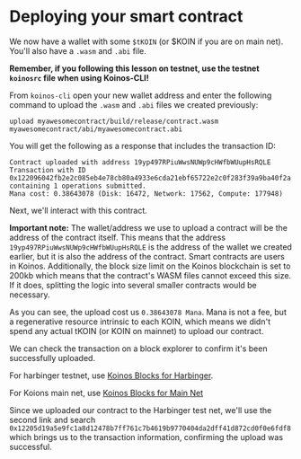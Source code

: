 # Deploying your smart contract

We now have a wallet with some `$tKOIN` (or $KOIN if you are on main net). You'll also have a `.wasm` and `.abi` file.


__Remember, if you following this lesson on testnet, use the testnet `koinosrc` file when using Koinos-CLI!__

From `koinos-cli` open your new wallet address and enter the following command to upload the `.wasm` and `.abi` files we created previously:

```
upload myawesomecontract/build/release/contract.wasm myawesomecontract/abi/myawesomecontract.abi
```

You will get the following as a response that includes the transaction ID:

```
Contract uploaded with address 19yp497RPiuWwsNUWp9cHWfbWUupHsRQLE
Transaction with ID 0x122096042fb2e2c085eb4e78cb80a4933e6cda21ebf65722e2c0f283f39a9ba40f2a containing 1 operations submitted.
Mana cost: 0.38643078 (Disk: 16472, Network: 17562, Compute: 177948)
```

Next, we'll interact with this contract.


**Important note:** The wallet/address we use to upload a contract will be the address of the contract itself. This means that the address `19yp497RPiuWwsNUWp9cHWfbWUupHsRQLE` is the address of the wallet we created earlier, but it is also the address of the contract. Smart contracts are users in Koinos. Additionally, the block size limit on the Koinos blockchain is set to 200kb which means that the contract's WASM files cannot exceed this size. If it does, splitting the logic into several smaller contracts would be necessary.  

As you can see, the upload cost us `0.38643078 Mana`. Mana is not a fee, but a regenerative resource intrinsic to each KOIN, which means we didn't spend any actual tKOIN (or KOIN on mainnet) to upload our contract.
  

We can check the transaction on a block explorer to confirm it's been successfully uploaded. 

For harbinger testnet, use [Koinos Blocks for Harbinger](http://harbinger.koinosblocks.com).

For Koions main net, use [Koinos Blocks for Main Net](http://koinosblocks.com)

Since we uploaded our contract to the Harbinger test net, we'll use the second link and search `0x12205d19a5e9fc1a8d12478b7ff761c7b4619b9770404da2dff41d872cd0f0e6fdf8` which brings us to the transaction information, confirming the upload was successful.
